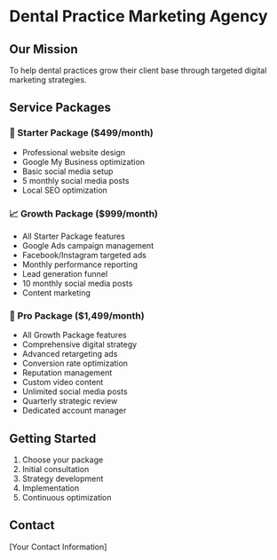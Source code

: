 # Dental Practice Marketing Agency

## Our Mission
To help dental practices grow their client base through targeted digital marketing strategies.

## Service Packages

### 🌟 Starter Package ($499/month)
- Professional website design
- Google My Business optimization
- Basic social media setup
- 5 monthly social media posts
- Local SEO optimization

### 📈 Growth Package ($999/month)
- All Starter Package features
- Google Ads campaign management
- Facebook/Instagram targeted ads
- Monthly performance reporting
- Lead generation funnel
- 10 monthly social media posts
- Content marketing

### 🚀 Pro Package ($1,499/month)
- All Growth Package features
- Comprehensive digital strategy
- Advanced retargeting ads
- Conversion rate optimization
- Reputation management
- Custom video content
- Unlimited social media posts
- Quarterly strategic review
- Dedicated account manager

## Getting Started
1. Choose your package
2. Initial consultation
3. Strategy development
4. Implementation
5. Continuous optimization

## Contact
[Your Contact Information]
